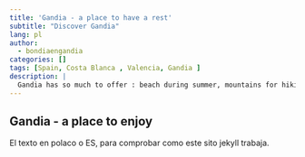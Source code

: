 ```yaml
---
title: 'Gandia - a place to have a rest'
subtitle: "Discover Gandia"
lang: pl
author:
  - bondiaengandia 
categories: []
tags: [Spain, Costa Blanca , Valencia, Gandia ]
description: |
  Gandia has so much to offer : beach during summer, mountains for hiking and climginb, nerbay streams and watterfals, sunny weather almost all year long.  
---
```


## Gandia - a place to enjoy
 
El texto en polaco o ES, para comprobar como este sito jekyll trabaja. 